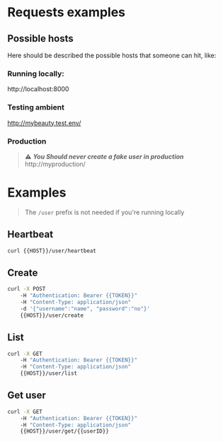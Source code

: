 # Requests examples

## Possible hosts
Here should be described the possible hosts that someone can hit, like:

### Running locally:
http://localhost:8000

### Testing ambient
http://mybeauty.test.env/

### Production
> :warning: ***You Should never create a fake user in production*** 
http://myproduction/


# Examples
> The `/user` prefix is not needed if you're running locally

## Heartbeat
<a name="heartbeat"></a>
```bash
curl {{HOST}}/user/heartbeat
```

## Create
<a name="craete"></a>
```bash
curl -X POST 
    -H "Authentication: Bearer {{TOKEN}}" 
    -H "Content-Type: application/json" 
    -d '{"username":"name", "password":"no"}' 
    {{HOST}}/user/create
```

## List
<a name="list"></a>
```bash
curl -X GET 
    -H "Authentication: Bearer {{TOKEN}}" 
    -H "Content-Type: application/json" 
    {{HOST}}/user/list
```

## Get user
<a name="getuser"></a>
```bash
curl -X GET 
    -H "Authentication: Bearer {{TOKEN}}" 
    -H "Content-Type: application/json" 
    {{HOST}}/user/get/{{userID}}
```
